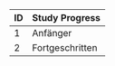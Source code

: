 | ID | Study Progress  |
|----|-----------------|
| 1  | Anfänger        |
| 2  | Fortgeschritten |
